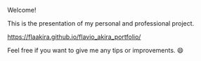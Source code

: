 Welcome!


This is the presentation of my personal and professional project.

https://flaakira.github.io/flavio_akira_portfolio/

Feel free if you want to give me any tips or improvements. 😄
